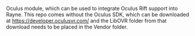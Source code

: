 Oculus module, which can be used to integrate Oculus Rift support into Rayne.
This repo comes without the Oculus SDK, which can be downloaded at https://developer.oculusvr.com/ and the LibOVR folder from that download needs to be placed in the Vendor folder.